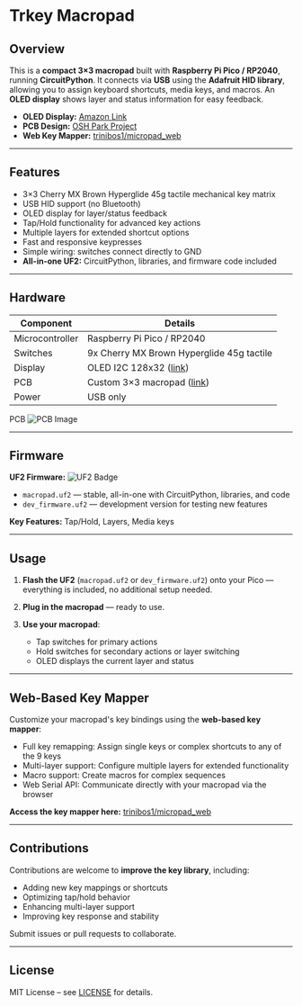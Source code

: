 # Trkey Macropad
## Overview

This is a **compact 3×3 macropad** built with **Raspberry Pi Pico / RP2040**, running **CircuitPython**. It connects via **USB** using the **Adafruit HID library**, allowing you to assign keyboard shortcuts, media keys, and macros. An **OLED display** shows layer and status information for easy feedback.

* **OLED Display:** [Amazon Link](https://a.co/d/afDOQYH)
* **PCB Design:** [OSH Park Project](https://oshpark.com/shared_projects/1jOtq57X)
* **Web Key Mapper:** [trinibos1/micropad\_web](https://github.com/trinibos1/micropad_web)

---

## Features

* 3×3 Cherry MX Brown Hyperglide 45g tactile mechanical key matrix
* USB HID support (no Bluetooth)
* OLED display for layer/status feedback
* Tap/Hold functionality for advanced key actions
* Multiple layers for extended shortcut options
* Fast and responsive keypresses
* Simple wiring: switches connect directly to GND
* **All-in-one UF2:** CircuitPython, libraries, and firmware code included

---

## Hardware

| Component       | Details                                                                    |
| --------------- | -------------------------------------------------------------------------- |
| Microcontroller | Raspberry Pi Pico / RP2040                                                 |
| Switches        | 9x Cherry MX Brown Hyperglide 45g tactile                                  |
| Display         | OLED I2C 128x32 ([link](https://a.co/d/afDOQYH))                           |
| PCB             | Custom 3×3 macropad ([link](https://oshpark.com/shared_projects/1jOtq57X)) |
| Power           | USB only                                                                   |

PCB 
![PCB Image](https://via.placeholder.com/300x200.png?text=PCB+Layout)


---

## Firmware

**UF2 Firmware:**
![UF2 Badge](https://img.shields.io/badge/UF2-download-brightgreen)

* `macropad.uf2` — stable, all-in-one with CircuitPython, libraries, and code
* `dev_firmware.uf2` — development version for testing new features

**Key Features:** Tap/Hold, Layers, Media keys

---

## Usage

1. **Flash the UF2** (`macropad.uf2` or `dev_firmware.uf2`) onto your Pico — everything is included, no additional setup needed.
2. **Plug in the macropad** — ready to use.
3. **Use your macropad**:

   * Tap switches for primary actions
   * Hold switches for secondary actions or layer switching
   * OLED displays the current layer and status

---

## Web-Based Key Mapper

Customize your macropad's key bindings using the **web-based key mapper**:

* Full key remapping: Assign single keys or complex shortcuts to any of the 9 keys
* Multi-layer support: Configure multiple layers for extended functionality
* Macro support: Create macros for complex sequences
* Web Serial API: Communicate directly with your macropad via the browser

**Access the key mapper here:** [trinibos1/micropad\_web](https://github.com/trinibos1/micropad_web)

---

## Contributions

Contributions are welcome to **improve the key library**, including:

* Adding new key mappings or shortcuts
* Optimizing tap/hold behavior
* Enhancing multi-layer support
* Improving key response and stability

Submit issues or pull requests to collaborate.

---

## License

MIT License – see [LICENSE](LICENSE) for details.

